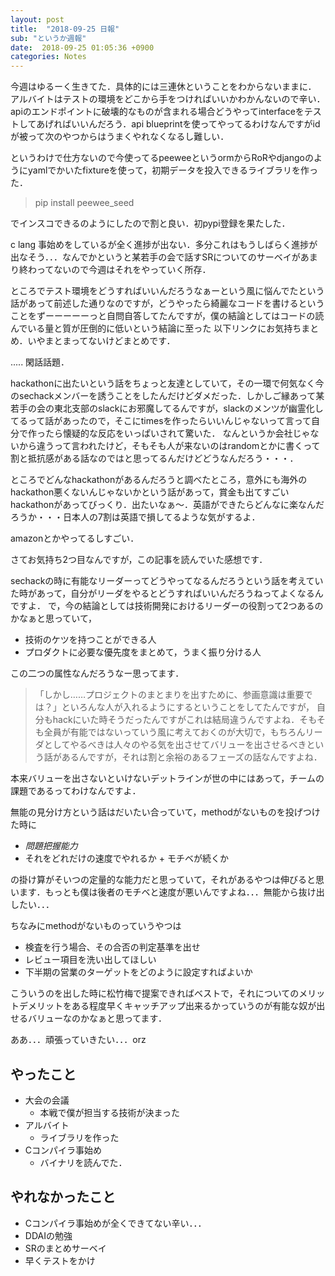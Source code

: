 ```yaml
---
layout: post
title:  "2018-09-25 日報"
sub: "というか週報"
date:  2018-09-25 01:05:36 +0900 
categories: Notes
---
```


今週はゆるーく生きてた．具体的には三連休ということをわからないままに．
アルバイトはテストの環境をどこから手をつければいいかわかんないので辛い．apiのエンドポイントに破壊的なものが含まれる場合どうやってinterfaceをテストしてあげればいいんだろう．api blueprintを使ってやってるわけなんですがidが被って次のやつからはうまくやれなくなるし難しい．
 
というわけで仕方ないので今使ってるpeeweeというormからRoRやdjangoのようにyamlでかいたfixtureを使って，初期データを投入できるライブラリを作った．
[](https://github.com/takehaya/peewee_seed)

> pip install peewee_seed

でインスコできるのようにしたので割と良い．初pypi登録を果たした．

c lang 事始めをしているが全く進捗が出ない．多分これはもうしばらく進捗が出なそう．．．なんでかというと某若手の会で話すSRについてのサーベイがあまり終わってないので今週はそれをやっていく所存．


ところでテスト環境をどうすればいいんだろうなぁーという風に悩んでたという話があって前述した通りなのですが，どうやったら綺麗なコードを書けるということをずーーーーーっと自問自答してたんですが，僕の結論としてはコードの読んでいる量と質が圧倒的に低いという結論に至った
以下リンクにお気持ちまとめ．いやまとまってないけどまとめです．
[](https://hackmd.io/s/HJZXeNxF_Q)

.....
閑話話題．

hackathonに出たいという話をちょっと友達としていて，その一環で何気なく今のsechackメンバーを誘うことをしたんだけどダメだった．しかしご縁あって某若手の会の東北支部のslackにお邪魔してるんですが，slackのメンツが幽霊化してるって話があったので，そこにtimesを作ったらいいんじゃないって言って自分で作ったら懐疑的な反応をいっぱいされて驚いた．
なんというか会社じゃないから違うって言われたけど，そもそも人が来ないのはrandomとかに書くって割と抵抗感がある話なのではと思ってるんだけどどうなんだろう・・・．

ところでどんなhackathonがあるんだろうと調べたところ，意外にも海外のhackathon悪くないんじゃないかという話があって，賞金も出てすごいhackathonがあってびっくり．出たいなぁ〜．英語ができたらどんなに楽なんだろうか・・・日本人の7割は英語で損してるような気がするよ．
[](https://aurora.devpost.com/?ref_content=featured&ref_feature=challenge&ref_medium=discover)

amazonとかやってるしすごい．

さてお気持ち2つ目なんですが，この記事を読んでいた感想です．

[](https://blog.tinect.jp/?p=53653)

sechackの時に有能なリーダーってどうやってなるんだろうという話を考えていた時があって，自分がリーダをやるとどうすればいいんだろうねってよくなるんですよ．
で，今の結論としては技術開発におけるリーダーの役割って2つあるのかなぁと思っていて，

- 技術のケツを持つことができる人
- プロダクトに必要な優先度をまとめて，うまく振り分ける人
  
この二つの属性なんだろうなー思ってます．

> 「しかし……プロジェクトのまとまりを出すために、参画意識は重要では？」といろんな人が入れるようにするということをしてたんですが，
自分もhackにいた時そうだったんですがこれは結局違うんですよね．そもそも全員が有能ではないっていう風に考えておくのが大切で，もちろんリーダとしてやるべきは人々のやる気を出させてバリューを出させるべきという話があるんですが，それは割と余裕のあるフェーズの話なんですよね．

本来バリューを出さないといけないデットラインが世の中にはあって，チームの課題であるってわけなんですよ．

無能の見分け方という話はだいたい合っていて，methodがないものを投げつけた時に
-  *問題把握能力* 
-  それをどれだけの速度でやれるか + モチベが続くか

の掛け算がそいつの定量的な能力だと思っていて，それがあるやつは伸びると思います．もっとも僕は後者のモチベと速度が悪いんですよね．．．無能から抜け出したい．．．

ちなみにmethodがないものっていうやつは

- 検査を行う場合、その合否の判定基準を出せ
- レビュー項目を洗い出してほしい
- 下半期の営業のターゲットをどのように設定すればよいか

こういうのを出した時に松竹梅で提案できればベストで，それについてのメリットデメリットをある程度早くキャッチアップ出来るかっていうのが有能な奴が出せるバリューなのかなぁと思ってます．

ああ．．．頑張っていきたい．．．orz

## やったこと
- 大会の会議
    - 本戦で僕が担当する技術が決まった
- アルバイト
    - ライブラリを作った
- Cコンパイラ事始め
    - バイナリを読んでた．

## やれなかったこと
- Cコンパイラ事始めが全くできてない辛い．．．
- DDAIの勉強
- SRのまとめサーベイ
- 早くテストをかけ
 
